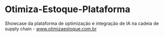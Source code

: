 # Otimiza-Estoque-Plataforma
Showcase da plataforma de optimização e integração de IA na cadeia de supply chain - www.otimizaestoque.com.br
